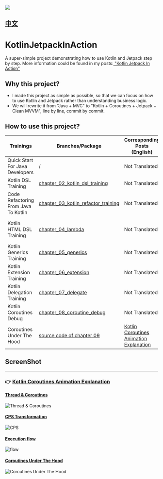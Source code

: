 
![](https://ftp.bmp.ovh/imgs/2021/02/5531b8c6b973c434.jpeg)

## [中文](./README_CN.md)

# KotlinJetpackInAction
A super-simple project demonstrating how to use Kotlin and Jetpack step by step. More information could be found in my posts:[ "Kotlin Jetpack In Action"](https://juejin.im/post/5ee624756fb9a047bb6a69cf)


## Why this project?

- I made this project as simple as possible, so that we can focus on how to use Kotlin and Jetpack rather than understanding business logic.
- We will rewrite it from "Java + MVC" to "Kotlin + Coroutines + Jetpack + Clean MVVM", line by line, commit by commit.

## How to use this project?

| Trainings | Branches/Package | Corresponding Posts (English) | Corresponding Posts (Chinese) |
| --- | --- | --- | --- |
| Quick Start For Java Developers | / | Not Translated | [Quick Start For Java Developers](https://juejin.im/post/5ee633ee51882542e8542e4f) |  |
| Kotlin DSL Training | [chapter_02_kotlin_dsl_training](https://github.com/chaxiu/KotlinJetpackInAction/tree/chapter_02_kotlin_dsl_training) | Not Translated |  [Kotlin DSL For Gradle](https://juejin.im/post/5ee75805f265da76fb0c5db1) |
| Code Refactoring From Java To Kotlin | [chapter_03_kotlin_refactor_training](https://github.com/chaxiu/KotlinJetpackInAction/tree/chapter_03_kotlin_refactor_training) | Not Translated |  [Common Mistakes that Kotlin Newbees Make](https://juejin.im/post/5ef939e05188252e644cdc4c)
| Kotlin HTML DSL Training | [chapter_04_lambda](https://github.com/chaxiu/KotlinJetpackInAction/tree/chapter_04_lambda) | Not Translated |  [Writing HTML with Kotlin Higher-Order-Function](https://juejin.im/post/5f202f816fb9a07ebd4a95ea)
| Kotlin Generics Training | [chapter_05_generics](https://github.com/chaxiu/KotlinJetpackInAction/tree/chapter_05_generics) | Not Translated |  [Kotlin Generics](https://juejin.im/post/6856553487598256141)
| Kotlin Extension Training | [chapter_06_extension](https://github.com/chaxiu/KotlinJetpackInAction/tree/chapter_06_extension) | Not Translated |  [Kotlin Extension](https://juejin.im/post/6857678090794237959)
| Kotlin Delegation Training | [chapter_07_delegate](https://github.com/chaxiu/KotlinJetpackInAction/tree/chapter_07_delegate) | Not Translated |  [Kotlin Delegation](https://juejin.im/post/6857678090794237959)
| Kotlin Coroutines Debug | [chapter_08_coroutine_debug](https://github.com/chaxiu/KotlinJetpackInAction/tree/chapter_08_coroutine_debug) | Not Translated |  [Kotlin Coroutine Debug Skill](https://juejin.im/post/6860647298926379021)
| Coroutines Under The Hood | [source code of chapter 09](https://github.com/chaxiu/KotlinJetpackInAction/tree/master/app/src/main/java/com/boycoder/kotlinjetpackinaction/chapter/c09) | [Kotlin Coroutines Animation Explanation](https://boycoder.medium.com/kotlin-coroutines-animation-explanation-dba6d4d5888b) | [Kotlin Coroutines Animation Explanation](https://juejin.cn/post/6883652600462327821)

## ScreenShot
-----------------
### 👉 [Kotlin Coroutines Animation Explanation](https://boycoder.medium.com/kotlin-coroutines-animation-explanation-dba6d4d5888b)

#### [Thread & Coroutines](https://boycoder.medium.com/kotlin-coroutines-animation-explanation-dba6d4d5888b)

![Thread & Coroutines](https://p3-juejin.byteimg.com/tos-cn-i-k3u1fbpfcp/436f83cbae9f407db24538c0922b6adc~tplv-k3u1fbpfcp-watermark.image)

#### [CPS Transformation](https://boycoder.medium.com/kotlin-coroutines-animation-explanation-dba6d4d5888b)

![CPS](https://p9-juejin.byteimg.com/tos-cn-i-k3u1fbpfcp/de2b6b97c0284becbc6d329cbd66e4ab~tplv-k3u1fbpfcp-watermark.image)

#### [Execution flow](https://boycoder.medium.com/kotlin-coroutines-animation-explanation-dba6d4d5888b)

![flow](https://ftp.bmp.ovh/imgs/2021/02/2e0ed7717ffc0a25.gif)

#### [Coroutines Under The Hood](https://boycoder.medium.com/kotlin-coroutines-animation-explanation-dba6d4d5888b)

![Coroutines Under The Hood](https://miro.medium.com/max/2100/1*AlHIXYgNf6Fxjw2MqwmZfQ.gif)